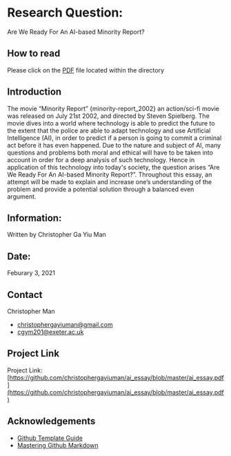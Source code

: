 # Research Question:
Are We Ready For An AI-based Minority Report?

## How to read
Please click on the [PDF](https://github.com/christophergayiuman/ai_essay/blob/master/ai_essay.pdf) file located within the directory

## Introduction
The movie “Minority Report” {minority-report_2002} an action/sci-fi movie was released on July 21st 2002, and directed by Steven Spielberg. The movie dives into a world where technology is able to predict the future to the extent that the police are able to adapt technology and use Artificial Intelligence (AI),  in order to predict if a person is going to commit a criminal act before it has even happened. Due to the nature and subject of AI, many questions and problems both moral and ethical will have to be taken into account in order for a deep analysis of such technology. Hence in application of this technology into today's society, the question arises “Are We Ready For An AI-based Minority Report?”. Throughout this essay, an attempt will be made to explain and increase one’s understanding of the problem and provide a potential solution through a balanced even argument.

## Information:
Written by Christopher Ga Yiu Man 

## Date:
Feburary 3, 2021

## Contact
Christopher Man 
- [christophergayiuman@gmail.com](christophergayiuman@gmail.com)
- [cgym201@exeter.ac.uk](cgym201@exeter.ac.uk)

## Project Link
Project Link: [https://github.com/christophergayiuman/ai_essay/blob/master/ai_essay.pdf](https://github.com/christophergayiuman/ai_essay/blob/master/ai_essay.pdf)

## Acknowledgements
* [Github Template Guide](https://github.com/othneildrew/Best-README-Template)
* [Mastering Github Markdown](https://guides.github.com/features/mastering-markdown/)
